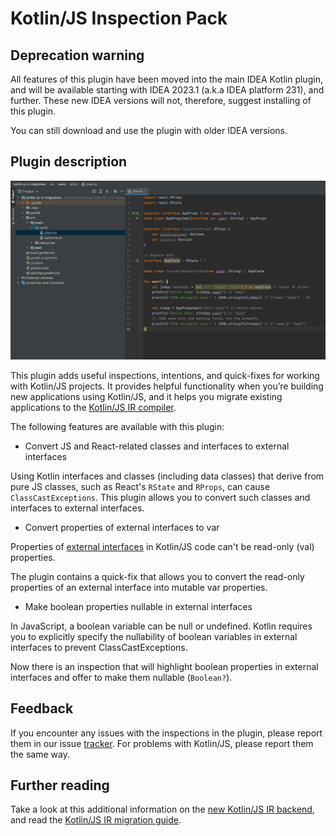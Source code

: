 # Kotlin/JS Inspection Pack

## Deprecation warning

All features of this plugin have been moved into the main IDEA Kotlin plugin, and will be available starting with IDEA 2023.1 (a.k.a IDEA platform 231), and further. These new IDEA versions will not, therefore, suggest installing of this plugin.

You can still download and use the plugin with older IDEA versions.

## Plugin description

![plugin usage screenshot](static/screenshot.png)

This plugin adds useful inspections, intentions, and quick-fixes for working with Kotlin/JS projects. It provides
helpful functionality when you’re building new applications using Kotlin/JS, and it helps you migrate existing
applications to the [Kotlin/JS IR compiler](https://kotlinlang.org/docs/js-ir-compiler.html).

The following features are available with this plugin:

* Convert JS and React-related classes and interfaces to external interfaces

Using Kotlin interfaces and classes (including data classes) that derive from pure JS classes, such as React's `RState`
and `RProps`, can cause `ClassCastExceptions`. This plugin allows you to convert such classes and interfaces to external
interfaces.

* Convert properties of external interfaces to var

Properties of [external interfaces](https://kotlinlang.org/docs/js-interop.html#external-interfaces) in Kotlin/JS code
can't be read-only (val) properties.

The plugin contains a quick-fix that allows you to convert the read-only properties of an external interface into
mutable var properties.

* Make boolean properties nullable in external interfaces

In JavaScript, a boolean variable can be null or undefined. Kotlin requires you to explicitly specify the nullability of
boolean variables in external interfaces to prevent ClassCastExceptions.

Now there is an inspection that will highlight boolean properties in external interfaces and offer to make them
nullable (`Boolean?`).

## Feedback

If you encounter any issues with the inspections in the plugin, please report them in our issue
[tracker](https://youtrack.jetbrains.com/newIssue?project=KT). For problems with Kotlin/JS, please
report them the same way.

## Further reading

Take a look at this additional information on
the [new Kotlin/JS IR backend](https://kotlinlang.org/docs/js-ir-compiler.html), and read the [Kotlin/JS IR migration
guide](https://kotlinlang.org/docs/js-ir-migration.html#convert-js-and-react-related-classes-and-interfaces-to-external-interfaces).
